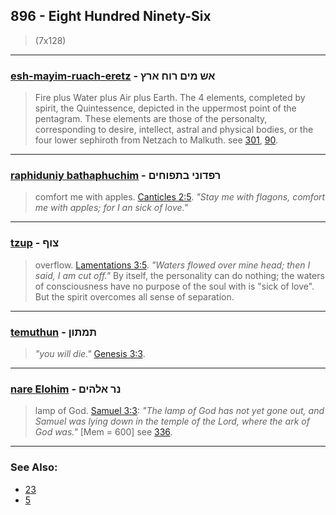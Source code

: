 ## 896 - Eight Hundred Ninety-Six
> (7x128)

---

### [esh-mayim-ruach-eretz](/keys/ASh-MIM-RVCh-ARTz) - אש מים רוח ארץ
> Fire plus Water plus Air plus Earth. The 4 elements, completed by spirit, the Quintessence, depicted in the uppermost point of the pentagram. These elements are those of the personalty, corresponding to desire, intellect, astral and physical bodies, or the four lower sephiroth from Netzach to Malkuth. see [301](301), [90](90).

---

### [raphiduniy bathaphuchim](/keys/RPDVNI.BThPVChIM) - רפדוני בתפוחים
> comfort me with apples. [Canticles 2:5](http://biblehub.com/songs/2-5.htm). *"Stay me with flagons, comfort me with apples; for I an sick of love."*

---

### [tzup](/keys/TzVP) - צוף
> overflow. [Lamentations 3:5](http://biblehub.com/lamentations/3-5.htm). *"Waters flowed over mine head; then I said, I am cut off."* By itself, the personality can do nothing; the waters of consciousness have no purpose of the soul with is "sick of love". But the spirit overcomes all sense of separation.

---

### [temuthun](/keys/ThMThVN) - תמתון
> *"you will die."* [Genesis 3:3](http://biblehub.com/genesis/3-3.htm).

---

### [nare Elohim](/keys/NR.ALHIMf) - נר אלהים
> lamp of God. [Samuel 3:3](http://biblehub.com/1_samuel/3-3.htm): *"The lamp of God has not yet gone out, and Samuel was lying down in the temple of the Lord, where the ark of God was."* [Mem = 600] see [336](336).

---

### See Also:

- [23](23)
- [5](5)
